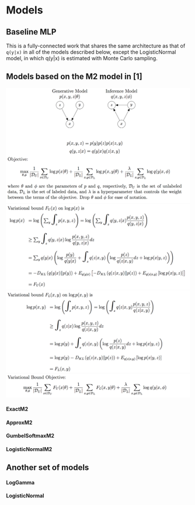 # Models

## Baseline MLP

This is a fully-connected work that shares the same architecture as that of `q(y|x)` in all of the models described below, except the LogisticNormal model, in which q(y|x) is estimated with Monte Carlo sampling.

## Models based on the M2 model in [1]

![](pngs/M2_diagram.png)
![](pngs/M2_variational_bound_U.png)
![](pngs/M2_variational_bound_L.png)
![](pngs/M2_variational_objective.png)


#### ExactM2

#### ApproxM2

#### GumbelSoftmaxM2

#### LogisticNormalM2

## Another set of models 

#### LogGamma

#### LogisticNormal




